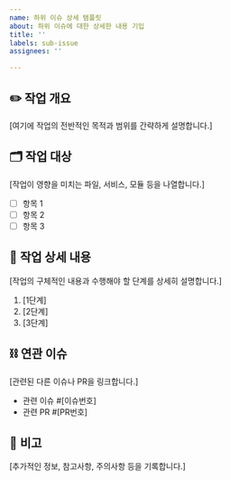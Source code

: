 ```yaml
---
name: 하위 이슈 상세 탬플릿
about: 하위 이슈에 대한 상세한 내용 기입
title: ''
labels: sub-issue
assignees: ''

---
```


## ✏️ 작업 개요
[여기에 작업의 전반적인 목적과 범위를 간략하게 설명합니다.]

## 🗂 작업 대상
[작업이 영향을 미치는 파일, 서비스, 모듈 등을 나열합니다.]
- [ ] 항목 1
- [ ] 항목 2
- [ ] 항목 3

## 📌 작업 상세 내용
[작업의 구체적인 내용과 수행해야 할 단계를 상세히 설명합니다.]
1. [1단계]
2. [2단계]
3. [3단계]

## ⛓ 연관 이슈
[관련된 다른 이슈나 PR을 링크합니다.]
- 관련 이슈 #[이슈번호]
- 관련 PR #[PR번호]

## 💬 비고
[추가적인 정보, 참고사항, 주의사항 등을 기록합니다.]

